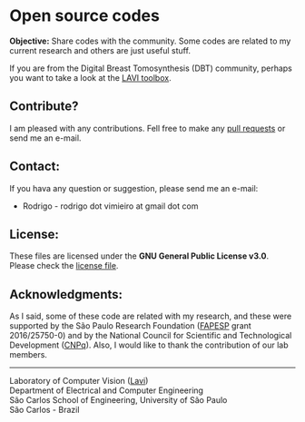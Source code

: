 Open source codes
======

**Objective:** Share codes with the community. Some codes are related to my current research and others are just useful stuff.

If you are from the Digital Breast Tomosynthesis (DBT) community, perhaps you want to take a look at the [LAVI toolbox](https://github.com/LAVI-USP/DBT-Reconstruction).

## Contribute? 

I am pleased with any contributions. Fell free to make any [pull requests](https://github.com/rodrigovimieiro/OpenCodes/pulls) or send me an e-mail.

## Contact:

If you hava any question or suggestion, please send me an e-mail:

- Rodrigo - rodrigo dot vimieiro at gmail dot com 

## License:

These files are licensed under the **GNU General Public License v3.0**. Please check the [license file](https://github.com/rodrigovimieiro/OpenCodes/blob/master/LICENSE).


## Acknowledgments:

As I said, some of these code are related with my research, and these were supported by the São Paulo Research Foundation ([FAPESP](http://www.fapesp.br/) grant 2016/25750-0) and by the National Council for Scientific and Technological Development ([CNPq](http://www.cnpq.br/)). Also, I would like to thank the contribution of our lab members.

---

Laboratory of Computer Vision ([Lavi](http://iris.sel.eesc.usp.br/lavi/))  
Department of Electrical and Computer Engineering  
São Carlos School of Engineering, University of São Paulo  
São Carlos - Brazil